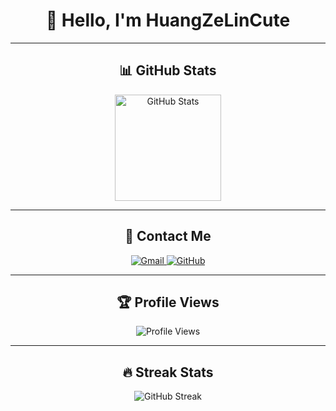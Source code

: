 <h1 align="center">👋 Hello, I'm HuangZeLinCute</h1>

---

<h2 align="center">📊 GitHub Stats</h2>

<p align="center">
  <a href="https://github.com/HuangZeLinCute">
    <img src="https://github-readme-stats.vercel.app/api?username=HuangZeLinCute&amp;show_icons=true&amp;theme=tokyonight&amp;rank_icon=github&amp;border_radius=10" alt="GitHub Stats" height="170">
  </a>
</p>

---

<h2 align="center">📧 Contact Me</h2>

<p align="center">
  <a href="mailto:h1418189835@gmail.com">
    <img src="https://img.shields.io/badge/Gmail-D14836?style=for-the-badge&amp;logo=gmail&amp;logoColor=white" alt="Gmail">
  </a>
  <a href="https://github.com/HuangZeLinCute">
    <img src="https://img.shields.io/badge/GitHub-100000?style=for-the-badge&amp;logo=github&amp;logoColor=white" alt="GitHub">
  </a>
</p>

---

<h2 align="center">🏆 Profile Views</h2>

<p align="center">
  <img src="https://komarev.com/ghpvc/?username=HuangZeLinCute&amp;color=blueviolet&amp;style=for-the-badge" alt="Profile Views">
</p>

---

<h2 align="center">🔥 Streak Stats</h2>

<p align="center">
  <img src="https://github-readme-streak-stats.herokuapp.com/?user=HuangZeLinCute&amp;theme=tokyonight&amp;border_radius=10" alt="GitHub Streak">
</p>
